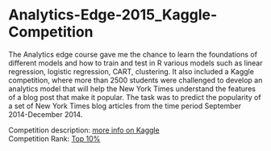 # Analytics-Edge-2015_Kaggle-Competition

The Analytics edge course gave me the chance to learn the foundations of different models and how to train and test in R various models such as linear regression, logistic regression, CART, clustering. It also included a Kaggle competition, where more than 2500 students were challenged to develop an analytics model that will help the New York Times understand the features of a blog post that make it popular. The task was to predict the popularity of a set of New York Times blog articles from the time period September 2014-December 2014. 

Competition description: <a href="https://www.kaggle.com/c/15-071x-the-analytics-edge-competition-spring-2015">more info on Kaggle</a>
<br>Competition Rank: <a href="https://www.kaggle.com/users/329776/mdonov/results">Top 10%</a> <br>


